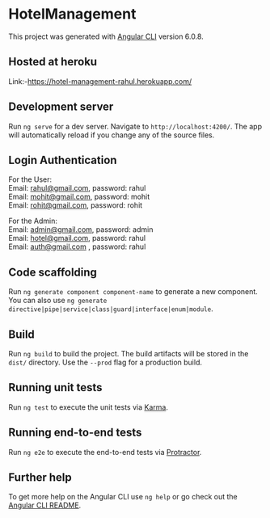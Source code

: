 # HotelManagement

This project was generated with [Angular CLI](https://github.com/angular/angular-cli) version 6.0.8.

## Hosted at heroku

Link:-https://hotel-management-rahul.herokuapp.com/

## Development server

Run `ng serve` for a dev server. Navigate to `http://localhost:4200/`. The app will automatically reload if you change any of the source files.

## Login Authentication

For the User: <br />
     Email: rahul@gmail.com, password: rahul <br />
     Email: mohit@gmail.com, password: mohit <br />
     Email: rohit@gmail.com, password: rohit <br />

 For the Admin:<br />
     Email: admin@gmail.com, password: admin<br />
     Email: hotel@gmail.com, password: rahul<br />
     Email: auth@gmail.com , password: rahul<br />

## Code scaffolding

Run `ng generate component component-name` to generate a new component. You can also use `ng generate directive|pipe|service|class|guard|interface|enum|module`.

## Build

Run `ng build` to build the project. The build artifacts will be stored in the `dist/` directory. Use the `--prod` flag for a production build.

## Running unit tests

Run `ng test` to execute the unit tests via [Karma](https://karma-runner.github.io).

## Running end-to-end tests

Run `ng e2e` to execute the end-to-end tests via [Protractor](http://www.protractortest.org/).

## Further help

To get more help on the Angular CLI use `ng help` or go check out the [Angular CLI README](https://github.com/angular/angular-cli/blob/master/README.md).
